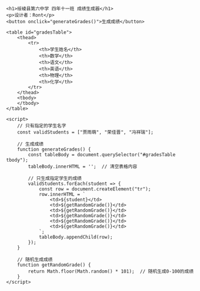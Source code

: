 <!DOCTYPE html>
<html lang="zh">
<head>
    <meta charset="UTF-8">
    <meta name="viewport" content="width=device-width, initial-scale=1.0">
    <title>绥棱县第六中学 四年十一班 成绩生成器</title>
    <style>
        body {
            font-family: Arial, sans-serif;
            margin: 40px;
        }
        table {
            width: 100%;
            border-collapse: collapse;
            margin-top: 20px;
        }
        table, th, td {
            border: 1px solid black;
        }
        th, td {
            padding: 10px;
            text-align: center;
        }
        button {
            padding: 10px 20px;
            font-size: 16px;
            background-color: #4CAF50;
            color: white;
            border: none;
            cursor: pointer;
        }
        button:hover {
            background-color: #45a049;
        }
    </style>
</head>
<body>

    <h1>绥棱县第六中学 四年十一班 成绩生成器</h1>
    <p>设计者：Ront</p>
    <button onclick="generateGrades()">生成成绩</button>
    
    <table id="gradesTable">
        <thead>
            <tr>
                <th>学生姓名</th>
                <th>数学</th>
                <th>语文</th>
                <th>英语</th>
                <th>物理</th>
                <th>化学</th>
            </tr>
        </thead>
        <tbody>
        </tbody>
    </table>

    <script>
        // 只有指定的学生名字
        const validStudents = ["贾雨萌", "荣佳晋", "冯祥瑞"];

        // 生成成绩
        function generateGrades() {
            const tableBody = document.querySelector("#gradesTable tbody");
            tableBody.innerHTML = '';  // 清空表格内容

            // 只生成指定学生的成绩
            validStudents.forEach(student => {
                const row = document.createElement("tr");
                row.innerHTML = `
                    <td>${student}</td>
                    <td>${getRandomGrade()}</td>
                    <td>${getRandomGrade()}</td>
                    <td>${getRandomGrade()}</td>
                    <td>${getRandomGrade()}</td>
                    <td>${getRandomGrade()}</td>
                `;
                tableBody.appendChild(row);
            });
        }

        // 随机生成成绩
        function getRandomGrade() {
            return Math.floor(Math.random() * 101);  // 随机生成0-100的成绩
        }
    </script>

</body>
</html>
